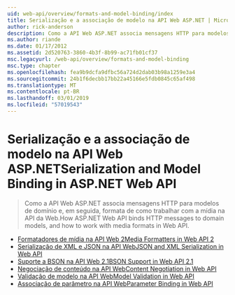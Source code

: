 ```yaml
---
uid: web-api/overview/formats-and-model-binding/index
title: Serialização e a associação de modelo na API Web ASP.NET | Microsoft Docs
author: rick-anderson
description: Como a API Web ASP.NET associa mensagens HTTP para modelos de domínio e, em seguida, formata de como trabalhar com a mídia na API da Web.
ms.author: riande
ms.date: 01/17/2012
ms.assetid: 2d520763-3860-4b3f-8b99-ac71fb01cf37
msc.legacyurl: /web-api/overview/formats-and-model-binding
msc.type: chapter
ms.openlocfilehash: fea9b9dcfa9dfbc56a724d2dab03b98a1259e3a4
ms.sourcegitcommit: 24b1f6decbb17bb22a45166e5fdb0845c65af498
ms.translationtype: MT
ms.contentlocale: pt-BR
ms.lasthandoff: 03/01/2019
ms.locfileid: "57019543"
---
```

<a name="serialization-and-model-binding-in-aspnet-web-api"></a><span data-ttu-id="14b1a-103">Serialização e a associação de modelo na API Web ASP.NET</span><span class="sxs-lookup"><span data-stu-id="14b1a-103">Serialization and Model Binding in ASP.NET Web API</span></span>
====================
> <span data-ttu-id="14b1a-104">Como a API Web ASP.NET associa mensagens HTTP para modelos de domínio e, em seguida, formata de como trabalhar com a mídia na API da Web.</span><span class="sxs-lookup"><span data-stu-id="14b1a-104">How ASP.NET Web API binds HTTP messages to domain models, and how to work with media formats in Web API.</span></span>


- [<span data-ttu-id="14b1a-105">Formatadores de mídia na API Web 2</span><span class="sxs-lookup"><span data-stu-id="14b1a-105">Media Formatters in Web API 2</span></span>](media-formatters.md)
- [<span data-ttu-id="14b1a-106">Serialização de XML e JSON na API Web</span><span class="sxs-lookup"><span data-stu-id="14b1a-106">JSON and XML Serialization in Web API</span></span>](json-and-xml-serialization.md)
- [<span data-ttu-id="14b1a-107">Suporte a BSON na API Web 2.1</span><span class="sxs-lookup"><span data-stu-id="14b1a-107">BSON Support in Web API 2.1</span></span>](bson-support-in-web-api-21.md)
- [<span data-ttu-id="14b1a-108">Negociação de conteúdo na API Web</span><span class="sxs-lookup"><span data-stu-id="14b1a-108">Content Negotiation in Web API</span></span>](content-negotiation.md)
- [<span data-ttu-id="14b1a-109">Validação de modelo na API Web</span><span class="sxs-lookup"><span data-stu-id="14b1a-109">Model Validation in Web API</span></span>](model-validation-in-aspnet-web-api.md)
- [<span data-ttu-id="14b1a-110">Associação de parâmetro na API Web</span><span class="sxs-lookup"><span data-stu-id="14b1a-110">Parameter Binding in Web API</span></span>](parameter-binding-in-aspnet-web-api.md)
